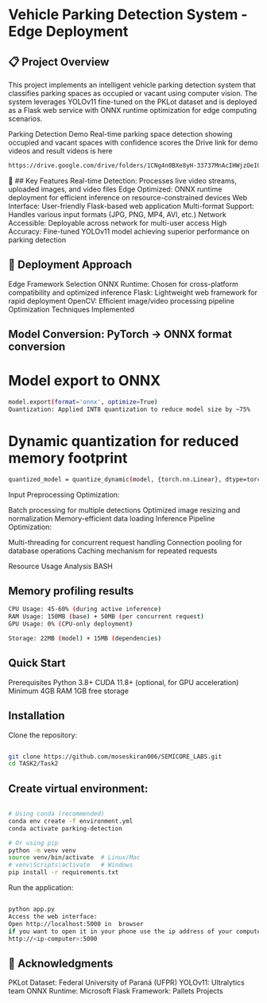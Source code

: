 
# Vehicle Parking Detection System - Edge Deployment
## 📋 Project Overview
This project implements an intelligent vehicle parking detection system that classifies parking spaces as occupied or vacant using computer vision. The system leverages YOLOv11 fine-tuned on the PKLot dataset and is deployed as a Flask web service with ONNX runtime optimization for edge computing scenarios.

Parking Detection Demo
Real-time parking space detection showing occupied and vacant spaces with confidence scores
the Drive link for demo videos and result videos is here
```bash
https://drive.google.com/drive/folders/1CNg4n0BXe8yH-33737MnAcIHWjzOeI0y?usp=sharing
```

🚀 ## Key Features
Real-time Detection: Processes live video streams, uploaded images, and video files
Edge Optimized: ONNX runtime deployment for efficient inference on resource-constrained devices
Web Interface: User-friendly Flask-based web application
Multi-format Support: Handles various input formats (JPG, PNG, MP4, AVI, etc.)
Network Accessible: Deployable across network for multi-user access
High Accuracy: Fine-tuned YOLOv11 model achieving superior performance on parking detection

## 🔧 Deployment Approach
Edge Framework Selection
ONNX Runtime: Chosen for cross-platform compatibility and optimized inference
Flask: Lightweight web framework for rapid deployment
OpenCV: Efficient image/video processing pipeline
Optimization Techniques Implemented

## Model Conversion: PyTorch → ONNX format conversion

# Model export to ONNX
```bash
model.export(format='onnx', optimize=True)
Quantization: Applied INT8 quantization to reduce model size by ~75%
```


# Dynamic quantization for reduced memory footprint
```bash
quantized_model = quantize_dynamic(model, {torch.nn.Linear}, dtype=torch.qint8)
```
Input Preprocessing Optimization:

Batch processing for multiple detections
Optimized image resizing and normalization
Memory-efficient data loading
Inference Pipeline Optimization:

Multi-threading for concurrent request handling
Connection pooling for database operations
Caching mechanism for repeated requests

Resource Usage Analysis
BASH

## Memory profiling results
```bash
CPU Usage: 45-60% (during active inference)
RAM Usage: 150MB (base) + 50MB (per concurrent request)
GPU Usage: 0% (CPU-only deployment)

Storage: 22MB (model) + 15MB (dependencies)
```

## Quick Start
Prerequisites
Python 3.8+
CUDA 11.8+ (optional, for GPU acceleration)
Minimum 4GB RAM
1GB free storage
## Installation
Clone the repository:

```bash

git clone https://github.com/moseskiran006/SEMICORE_LABS.git
cd TASK2/Task2
```
## Create virtual environment:

```bash

# Using conda (recommended)
conda env create -f environment.yml
conda activate parking-detection

# Or using pip
python -m venv venv
source venv/bin/activate  # Linux/Mac
# venv\Scripts\activate   # Windows
pip install -r requirements.txt
```

Run the application:

```bash

python app.py
Access the web interface:
Open http://localhost:5000 in  browser
if you want to open it in your phone use the ip address of your computer
http://<ip-computer>:5000
```

## 🙏 Acknowledgments
PKLot Dataset: Federal University of Paraná (UFPR)
YOLOv11: Ultralytics team
ONNX Runtime: Microsoft
Flask Framework: Pallets Projects
